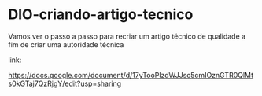 # DIO-criando-artigo-tecnico
Vamos ver o passo a passo para recriar um artigo técnico de qualidade a fim de criar uma autoridade técnica

link: 

https://docs.google.com/document/d/17yTooPlzdWJJsc5cmIOznGTR0QlMts0kGTaj7QzRjgY/edit?usp=sharing
